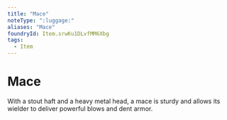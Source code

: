 ```yaml
---
title: "Mace"
noteType: ":luggage:"
aliases: "Mace"
foundryId: Item.srwKu1DLvfMM6Xbg
tags:
  - Item
---
```


# Mace

With a stout haft and a heavy metal head, a mace is sturdy and allows its wielder to deliver powerful blows and dent armor.
